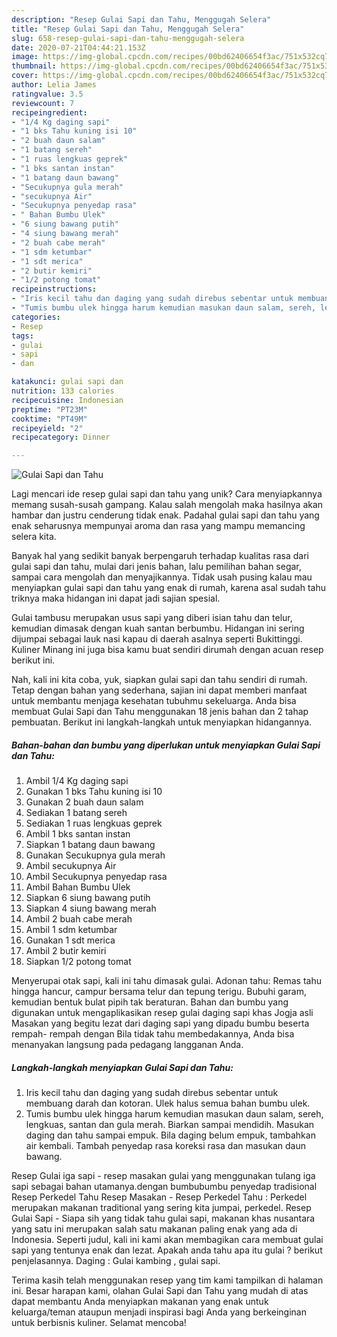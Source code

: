 ```yaml
---
description: "Resep Gulai Sapi dan Tahu, Menggugah Selera"
title: "Resep Gulai Sapi dan Tahu, Menggugah Selera"
slug: 658-resep-gulai-sapi-dan-tahu-menggugah-selera
date: 2020-07-21T04:44:21.153Z
image: https://img-global.cpcdn.com/recipes/00bd62406654f3ac/751x532cq70/gulai-sapi-dan-tahu-foto-resep-utama.jpg
thumbnail: https://img-global.cpcdn.com/recipes/00bd62406654f3ac/751x532cq70/gulai-sapi-dan-tahu-foto-resep-utama.jpg
cover: https://img-global.cpcdn.com/recipes/00bd62406654f3ac/751x532cq70/gulai-sapi-dan-tahu-foto-resep-utama.jpg
author: Lelia James
ratingvalue: 3.5
reviewcount: 7
recipeingredient:
- "1/4 Kg daging sapi"
- "1 bks Tahu kuning isi 10"
- "2 buah daun salam"
- "1 batang sereh"
- "1 ruas lengkuas geprek"
- "1 bks santan instan"
- "1 batang daun bawang"
- "Secukupnya gula merah"
- "secukupnya Air"
- "Secukupnya penyedap rasa"
- " Bahan Bumbu Ulek"
- "6 siung bawang putih"
- "4 siung bawang merah"
- "2 buah cabe merah"
- "1 sdm ketumbar"
- "1 sdt merica"
- "2 butir kemiri"
- "1/2 potong tomat"
recipeinstructions:
- "Iris kecil tahu dan daging yang sudah direbus sebentar untuk membuang darah dan kotoran. Ulek halus semua bahan bumbu ulek."
- "Tumis bumbu ulek hingga harum kemudian masukan daun salam, sereh, lengkuas, santan dan gula merah. Biarkan sampai mendidih. Masukan daging dan tahu sampai empuk. Bila daging belum empuk, tambahkan air kembali. Tambah penyedap rasa koreksi rasa dan masukan daun bawang."
categories:
- Resep
tags:
- gulai
- sapi
- dan

katakunci: gulai sapi dan 
nutrition: 133 calories
recipecuisine: Indonesian
preptime: "PT23M"
cooktime: "PT49M"
recipeyield: "2"
recipecategory: Dinner

---
```



![Gulai Sapi dan Tahu](https://img-global.cpcdn.com/recipes/00bd62406654f3ac/751x532cq70/gulai-sapi-dan-tahu-foto-resep-utama.jpg)

Lagi mencari ide resep gulai sapi dan tahu yang unik? Cara menyiapkannya memang susah-susah gampang. Kalau salah mengolah maka hasilnya akan hambar dan justru cenderung tidak enak. Padahal gulai sapi dan tahu yang enak seharusnya mempunyai aroma dan rasa yang mampu memancing selera kita.

Banyak hal yang sedikit banyak berpengaruh terhadap kualitas rasa dari gulai sapi dan tahu, mulai dari jenis bahan, lalu pemilihan bahan segar, sampai cara mengolah dan menyajikannya. Tidak usah pusing kalau mau menyiapkan gulai sapi dan tahu yang enak di rumah, karena asal sudah tahu triknya maka hidangan ini dapat jadi sajian spesial.

Gulai tambusu merupakan usus sapi yang diberi isian tahu dan telur, kemudian dimasak dengan kuah santan berbumbu. Hidangan ini sering dijumpai sebagai lauk nasi kapau di daerah asalnya seperti Bukittinggi. Kuliner Minang ini juga bisa kamu buat sendiri dirumah dengan acuan resep berikut ini.


Nah, kali ini kita coba, yuk, siapkan gulai sapi dan tahu sendiri di rumah. Tetap dengan bahan yang sederhana, sajian ini dapat memberi manfaat untuk membantu menjaga kesehatan tubuhmu sekeluarga. Anda bisa membuat Gulai Sapi dan Tahu menggunakan 18 jenis bahan dan 2 tahap pembuatan. Berikut ini langkah-langkah untuk menyiapkan hidangannya.

<!--inarticleads1-->

##### Bahan-bahan dan bumbu yang diperlukan untuk menyiapkan Gulai Sapi dan Tahu:

1. Ambil 1/4 Kg daging sapi
1. Gunakan 1 bks Tahu kuning isi 10
1. Gunakan 2 buah daun salam
1. Sediakan 1 batang sereh
1. Sediakan 1 ruas lengkuas geprek
1. Ambil 1 bks santan instan
1. Siapkan 1 batang daun bawang
1. Gunakan Secukupnya gula merah
1. Ambil secukupnya Air
1. Ambil Secukupnya penyedap rasa
1. Ambil  Bahan Bumbu Ulek
1. Siapkan 6 siung bawang putih
1. Siapkan 4 siung bawang merah
1. Ambil 2 buah cabe merah
1. Ambil 1 sdm ketumbar
1. Gunakan 1 sdt merica
1. Ambil 2 butir kemiri
1. Siapkan 1/2 potong tomat


Menyerupai otak sapi, kali ini tahu dimasak gulai. Adonan tahu: Remas tahu hingga hancur, campur bersama telur dan tepung terigu. Bubuhi garam, kemudian bentuk bulat pipih tak beraturan. Bahan dan bumbu yang digunakan untuk mengaplikasikan resep gulai daging sapi khas Jogja asli Masakan yang begitu lezat dari daging sapi yang dipadu bumbu beserta rempah- rempah dengan Bila tidak tahu membedakannya, Anda bisa menanyakan langsung pada pedagang langganan Anda. 

<!--inarticleads2-->

##### Langkah-langkah menyiapkan Gulai Sapi dan Tahu:

1. Iris kecil tahu dan daging yang sudah direbus sebentar untuk membuang darah dan kotoran. Ulek halus semua bahan bumbu ulek.
1. Tumis bumbu ulek hingga harum kemudian masukan daun salam, sereh, lengkuas, santan dan gula merah. Biarkan sampai mendidih. Masukan daging dan tahu sampai empuk. Bila daging belum empuk, tambahkan air kembali. Tambah penyedap rasa koreksi rasa dan masukan daun bawang.


Resep Gulai iga sapi - resep masakan gulai yang menggunakan tulang iga sapi sebagai bahan utamanya.dengan bumbubumbu penyedap tradisional Resep Perkedel Tahu Resep Masakan - Resep Perkedel Tahu : Perkedel merupakan makanan traditional yang sering kita jumpai, perkedel. Resep Gulai Sapi - Siapa sih yang tidak tahu gulai sapi, makanan khas nusantara yang satu ini merupakan salah satu makanan paling enak yang ada di Indonesia. Seperti judul, kali ini kami akan membagikan cara membuat gulai sapi yang tentunya enak dan lezat. Apakah anda tahu apa itu gulai ? berikut penjelasannya. Daging : Gulai kambing , gulai sapi. 

Terima kasih telah menggunakan resep yang tim kami tampilkan di halaman ini. Besar harapan kami, olahan Gulai Sapi dan Tahu yang mudah di atas dapat membantu Anda menyiapkan makanan yang enak untuk keluarga/teman ataupun menjadi inspirasi bagi Anda yang berkeinginan untuk berbisnis kuliner. Selamat mencoba!
